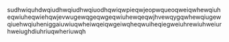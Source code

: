 sudhwiquhdwqiudhwqiudhwqiuodhqwiqwpieqwjeopwqueoqweiqwhewqiuheqwiuheqwiehqwjevwugewqgeqwgeqwiuhewqeqwjhvewqygqwhewqiugewqiuehwqiuheniggaiuwiuqwheiwqeiqwgeiwqheqwuiheqiegweiuhrewiuhweiurhweiughdiuhriuqwheriuwqh